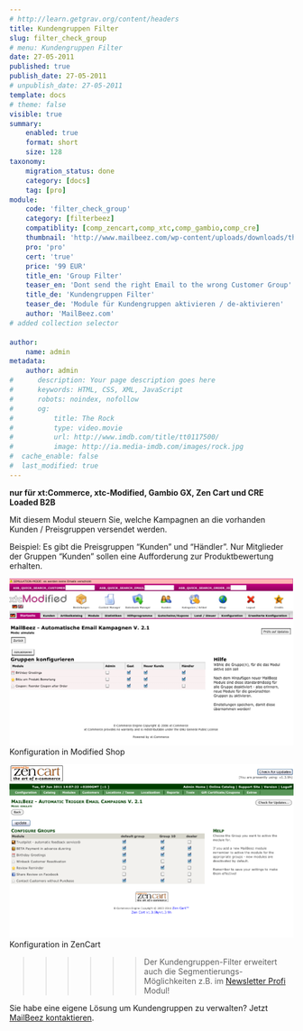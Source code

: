 ```yaml
---
# http://learn.getgrav.org/content/headers
title: Kundengruppen Filter
slug: filter_check_group
# menu: Kundengruppen Filter
date: 27-05-2011
published: true
publish_date: 27-05-2011
# unpublish_date: 27-05-2011
template: docs
# theme: false
visible: true
summary:
    enabled: true
    format: short
    size: 128
taxonomy:
    migration_status: done
    category: [docs]
    tag: [pro]
module:
    code: 'filter_check_group'
    category: [filterbeez]
    compatiblity: [comp_zencart,comp_xtc,comp_gambio,comp_cre]
    thumbnail: 'http://www.mailbeez.com/wp-content/uploads/downloads/thumbnails/2011/06/icon_32.png'
    pro: 'pro'
    cert: 'true'
    price: '99 EUR'
    title_en: 'Group Filter'
    teaser_en: 'Dont send the right Email to the wrong Customer Group'
    title_de: 'Kundengruppen Filter'
    teaser_de: 'Module für Kundengruppen aktivieren / de-aktivieren'
    author: 'MailBeez.com'
# added collection selector

author:
    name: admin
metadata:
    author: admin
#      description: Your page description goes here
#      keywords: HTML, CSS, XML, JavaScript
#      robots: noindex, nofollow
#      og:
#          title: The Rock
#          type: video.movie
#          url: http://www.imdb.com/title/tt0117500/
#          image: http://ia.media-imdb.com/images/rock.jpg
#  cache_enable: false
#  last_modified: true
---
```


**nur für xt:Commerce, xtc-Modified, Gambio GX, Zen Cart und CRE Loaded B2B**  

Mit diesem Modul steuern Sie, welche Kampagnen an die vorhanden Kunden / Preisgruppen versendet werden.

Beispiel: Es gibt die Preisgruppen “Kunden” und “Händler”.
Nur Mitglieder der Gruppen “Kunden” sollen eine Aufforderung zur Produktbewertung erhalten.

![Modified-Shop](Screen_xtcm.png)
Konfiguration in Modified Shop

![zencart](Screen_zencart.png)
Konfiguration in ZenCart

 
>>>>>>Der Kundengruppen-Filter erweitert auch die Segmentierungs-Möglichkeiten z.B. im [Newsletter Profi](/dokumentation/mailbeez/newsletter) Modul!

 

Sie habe eine eigene Lösung um Kundengruppen zu verwalten? Jetzt [ MailBeez kontaktieren](/about/contact/ "Kontakt").
